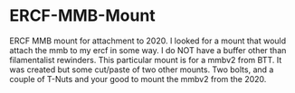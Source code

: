# ERCF-MMB-Mount
ERCF MMB mount for attachment to 2020. I looked for a mount that would attach the mmb to my ercf in some way. I do NOT have a buffer other than filamentalist rewinders. This particular mount is for a mmbv2 from BTT. It was created but some cut/paste of two other mounts. Two bolts, and a couple of T-Nuts and your good to mount the mmbv2 from the 2020.
